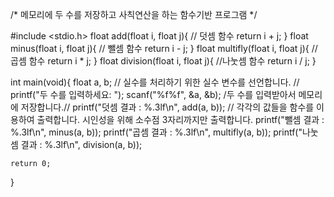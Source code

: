 /* 메모리에 두 수를 저장하고 사칙연산을 하는 함수기반 프로그램 */

#include <stdio.h>
float add(float i, float j){ // 덧셈 함수
	return i + j;
}
float minus(float i, float j){ // 뺄셈 함수
	return i - j;
}
float multifly(float i, float j){ //곱셈 함수
	return i * j;
}
float division(float i, float j){ //나눗셈 함수
	return i / j;
}

int main(void){
	float a, b; // 실수를 처리하기 위한 실수 변수를 선언합니다. //
	printf("두 수를 입력하세요: ");
	scanf("%f%f", &a, &b); /두 수를 입력받아서 메모리에 저장합니다.//
	printf("덧셈 결과 : %.3lf\n", add(a, b)); // 각각의 값들을 함수를 이용하여 출력합니다. 시인성을 위해 소수점 3자리까지만 출력합니다.
	printf("뺄셈 결과 : %.3lf\n", minus(a, b));
	printf("곱셈 결과 : %.3lf\n", multifly(a, b));
	printf("나눗셈 결과 : %.3lf\n", division(a, b));
	
	return 0;
}
